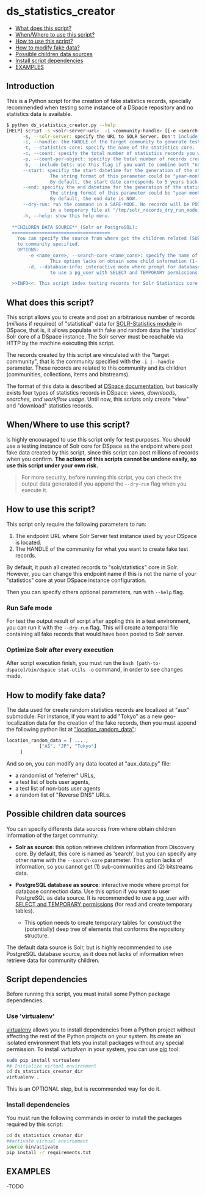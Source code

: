 # ds_statistics_creator

* [What does this script?](#what-does-this-script)
* [When/Where to use this script?](#whenwhere-to-use-this-script)
* [How to use this script?](#how-to-use-this-script)
* [How to modify fake data?](#how-to-modify-fake-data)
* [Possible children data sources](#possible-children-data-sources)
* [Install script dependencies](#script-dependencies)
* [EXAMPLES](#examples)

## Introduction

This is a Python script for the creation of fake statistics records, specially recommended when testing some instance of a DSpace repository and no statistics data is available.

```bash
$ python ds_statistics_creator.py --help
[HELP] script -s <solr-server-url>  -i <community-handle> [[-e <search-core>| -d] -t <statistics-core> -c <count> --start <date> --end <date> -b --dry-run] 
      -s, --solr-server: specify the URL to SOLR Server. Don't include the core name, i.e. 'http:localhost:7080/solr'.
      -i, --handle: the HANDLE of the target community to generate test statistics records.
      -t, --statistics-core: specify the name of the statistics core. 'statistics' is the default.
      -c, --count: specify the total number of statistics records you want to create. Mutually exclusive with "--count-per-object" option. Defaults to 10000.
      -p, --count-per-object: specifiy the total number of records created by every child object of the target community. This option is mutually exclusive with "--count" option.
      -b, --include-bots: use this flag if you want to combine both "normal" and "of known bots/crawlers" User Agents in created records.
      --start: specifiy the start datetime for the generation of the statistics records. This date must be lesser than NOW or the --end date parameter.
                The string format of this parameter could be "year-month-date" or "year-month-date hour:minutes:seconds". I.e. "2019-01-21" or "2019-01-21 12:50:00".
                By default, the start date corresponds to 5 years back.
      --end: specifiy the end datetime for the generation of the statistics records. This date must be bigger than --start date parameter but must not be bigger than NOW.
                The string format of this parameter could be "year-month-date" or "year-month-date hour:minutes:seconds". I.e. "2019-01-21" or "2019-01-21 12:50:00".
                By default, the end date is NOW.
      --dry-run: run the command in a SAFE-MODE. No records will be POSTed to Solr server. The records created will be seen
                in a temporary file at "/tmp/solr_records_dry_run_mode.json".
      -h, --help: show this help menu.
    
  **CHILDREN DATA SOURCE** (Solr or PostgreSQL):
  ====================================
    You can specify the source from where get the children related (SUB-COMMUNITIES, COLLECTIONS, ITEMS, BITSTREAMS)
    to community specified.
    OPTIONS:
        -e <name_core>, --search-core <name_core>: specify the name of the search core. 'search' is the default. Use this option if you want to use SOLR as data source.
                This option lacks on obtain some child information (1- Cannot obtain subcommunities info, 2- Cannot obtain bitstreams info).
        -d, --database-info: interactive mode where prompt for database connection data. Use this option if you want to user PostgreSQL as data source. It is recommended
                to use a pg_user with SELECT and TEMPORARY permissions (for read and create temporary tables).

  >>INFO<<: This script index testing records for Solr Statistics core in DSpace. By default, it generates testing records within the date lapse of five years until now.
```

## What does this script?
This script allows you to create and post an arbitrarious number of records (*millions* if required) of "statistical" data for [SOLR-Statistics module](https://wiki.duraspace.org/display/DSDOC6x/SOLR+Statistics) in DSpace, that is, it allows populate with fake and random data the 'statistics' Solr core of a DSpace instance. The Solr server must be reachable via HTTP by the machine executing this script.

The records created by this script are vinculated with the "target community", that is the community specified with the `-i |--handle` parameter. These records are related to this community and its children (communities, collections, items and bitstreams).

The format of this data is described at [DSpace documentation](https://wiki.duraspace.org/display/DSDOC6x/SOLR+Statistics#SOLRStatistics-Whatisexactlybeinglogged?), but basically exists four types of statistics records in DSpace: *views, downloads, searches, and workflow usage*. Until now, this scripts only create "view" and "download" statistics records.

## When/Where to use this script?
Is highly encouraged to use this script only for test purposes. You should use a testing instance of Solr core for DSpace as the endpoint where post fake data created by this script, since this script can post millions of records when you confirm. **The actions of this scripts cannot be undone easily, so use this script under your own risk.**

> For more security, before running this script, you can check the output data generated if you append the `--dry-run` flag when you execute it. 

## How to use this script?
This script only require the following parameters to run:
1. The endpoint URL where Solr Server test instance used by your DSpace is located.
2. The HANDLE of the community for what you want to create fake test records.

By default, it push all created records to "solr/statistics" core in Solr. However, you can change this endpoint name if this is not the name of your "statistics" core at your DSpace instance configuration. 

Then you can specify others optional parameters, run with `--help` flag.

### Run Safe mode
For test the output result of script after appling this in a test environment, you can run it with the `--dry-run` flag. This will create a temporal file containing all fake records that would have been posted to Solr server.

### Optimize Solr after every execution

After script execution finish, you must run the `bash [path-to-dspace]/bin/dspace stat-utils -o` command, in order to see changes made.

## How to modify fake data?

The data used for create random statistics records are localized at "aux" submodule. For instance, if you want to add "Tokyo" as a new geo-localization data for the creation of the fake records, then you must append the following python list at ["location_random_data"](https://github.com/FacundoAdorno/ds_statistics_creator/blob/770c237236b521a144a074203736883aeb68abce/aux/aux_data.py#L11):
```python
location_random_data = [ ... ,
            ["AS", "JP", "Tokyo"]
     ]
```
And so on, you can modify any data located at "aux_data.py" file:
* a randomlist of "referrer" URLs,
* a test list of bots user agents,
* a test list of non-bots user agents
* a random list of "Reverse DNS" URLs.

## Possible children data sources

You can specify differents data sources from where obtain children information of the target community:

* **Solr as source**: this option retrieve children information from Discovery core. By default, this core is named as 'search', but you can specify any other name with the `--search-core` parameter. This option lacks of information, so you cannot get (1) sub-communities and (2) bitstreams data.

* **PostgreSQL database as source**: interactive mode where prompt for database connection data. Use this option if you want to user PostgreSQL as data source. It is recommended to use a pg_user with [SELECT and TEMPORARY permissions](https://www.postgresql.org/docs/10/sql-grant.html#SQL-GRANT-DESCRIPTION-OBJECTS) (for read and create temporary tables).
  * This option needs to create temporary tables for construct the (potentially) deep tree of elements that conforms the repository structure.

The default data source is Solr, but is highly recommended to use PostgreSQL database source, as it does not lacks of information when retrieve data for community children.

## Script dependencies

Before running this script, you must install some Python package dependencies.

### Use 'virtualenv'

[virtualenv](https://pypi.org/project/virtualenv/) allows you to install dependencies from a Python project without affecting the rest of the Python projects on your system. Its create an isolated environment that lets you install packages without any special permission. To install *virtualven* in your system, you can use [pip](https://pip.pypa.io/en/stable/) tool:
```bash
sudo pip install virtualenv
## Initialize virtual environment
cd ds_statistics_creator_dir
virtualenv .
```
This is an OPTIONAL step, but is recommended way for do it.

### Install dependencies
You must run the following commands in order to install the packages required by this script:
```bash
cd ds_statistics_creator_dir
##activate virtual environment
source bin/activate
pip install -r requirements.txt
```

## EXAMPLES

-TODO


